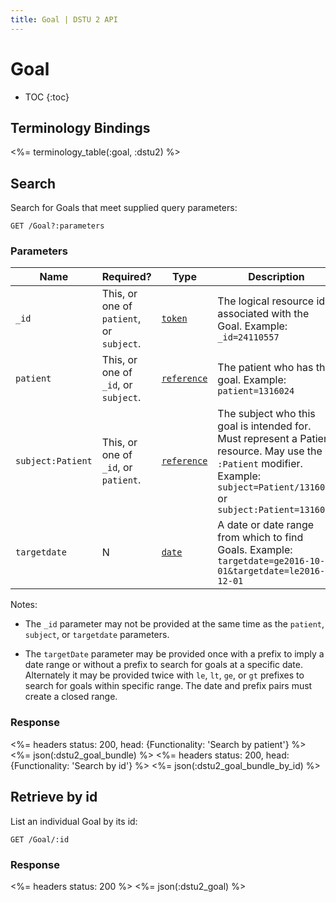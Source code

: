 ```yaml
---
title: Goal | DSTU 2 API
---
```


# Goal

* TOC
{:toc}

## Terminology Bindings

<%= terminology_table(:goal, :dstu2) %>

## Search

Search for Goals that meet supplied query parameters:

    GET /Goal?:parameters

### Parameters

 Name              | Required?                                | Type          | Description
-------------------|------------------------------------------|---------------|---------------------------------------------------------------------------------------------------------------------------------------------------------------------------------------------------------------------------------------------------------------------------------------------------------------------------------------------------------------------------------------------------------------------------------------
 `_id`             | This, or one of `patient`, or `subject`. | [`token`]     | The logical resource id associated with the Goal. Example: `_id=24110557`
 `patient`         | This, or one of `_id`, or `subject`.     | [`reference`] | The patient who has the goal. Example: `patient=1316024`
 `subject:Patient` | This, or one of `_id`, or `patient`.     | [`reference`] | The subject who this goal is intended for. Must represent a Patient resource. May use the `:Patient` modifier. Example: `subject=Patient/1316020` or `subject:Patient=1316020`
 `targetdate`      | N                                        | [`date`]      | A date or date range from which to find Goals. Example: `targetdate=ge2016-10-01&targetdate=le2016-12-01`
 
Notes:

  - The `_id` parameter may not be provided at the same time as the `patient`, `subject`, or `targetdate` parameters.

  - The `targetDate` parameter may be provided once with a prefix to imply a date range or without a prefix to search for goals at a specific date. Alternately it may be provided twice with `le`, `lt`, `ge`, or `gt` prefixes to search for goals within specific range. The date and prefix pairs must create a closed range.

### Response

<%= headers status: 200, head: {Functionality: 'Search by patient'} %>
<%= json(:dstu2_goal_bundle) %>
<%= headers status: 200, head: {Functionality: 'Search by id'} %>
<%= json(:dstu2_goal_bundle_by_id) %>

## Retrieve by id

List an individual Goal by its id:

    GET /Goal/:id

### Response

<%= headers status: 200 %>
<%= json(:dstu2_goal) %>

[`date`]: http://hl7.org/fhir/dstu2/search.html#date
[`reference`]: http://hl7.org/fhir/DSTU2/search.html#reference
[`token`]: http://hl7.org/fhir/DSTU2/search.html#token
